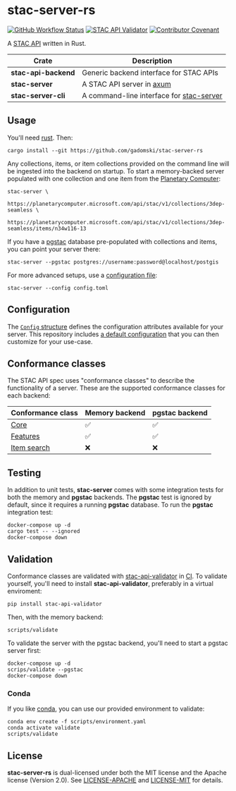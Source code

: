 # stac-server-rs

[![GitHub Workflow Status](https://img.shields.io/github/actions/workflow/status/gadomski/stac-server-rs/ci.yaml?branch=main&style=for-the-badge)](https://github.com/gadomski/stac-server-rs/actions/workflows/ci.yaml)
[![STAC API Validator](https://img.shields.io/github/actions/workflow/status/gadomski/stac-server-rs/validate.yaml?branch=main&label=STAC+API+Validator&style=for-the-badge)](https://github.com/gadomski/stac-server-rs/actions/workflows/validate.yaml)
[![Contributor Covenant](https://img.shields.io/badge/Contributor%20Covenant-2.1-4baaaa.svg?style=for-the-badge)](./CODE_OF_CONDUCT)

A [STAC API](https://github.com/radiantearth/stac-api-spec) written in Rust.

| Crate | Description |
| ----- | ---- |
| **stac-api-backend** | Generic backend interface for STAC APIs |
| **stac-server** | A STAC API server in [axum](https://github.com/tokio-rs/axum) |
| **stac-server-cli** | A command-line interface for [stac-server](./stac-server/README.md) |

## Usage

You'll need [rust](https://rustup.rs/).
Then:

```shell
cargo install --git https://github.com/gadomski/stac-server-rs
```

Any collections, items, or item collections provided on the command line will be ingested into the backend on startup.
To start a memory-backed server populated with one collection and one item from the [Planetary Computer](https://planetarycomputer.microsoft.com/):

```shell
stac-server \
    https://planetarycomputer.microsoft.com/api/stac/v1/collections/3dep-seamless \
    https://planetarycomputer.microsoft.com/api/stac/v1/collections/3dep-seamless/items/n34w116-13
```

If you have a [pgstac](https://github.com/stac-utils/pgstac) database pre-populated with collections and items, you can point your server there:

```shell
stac-server --pgstac postgres://username:password@localhost/postgis
```

For more advanced setups, use a [configuration file](#configuration):

```shell
stac-server --config config.toml
```

## Configuration

The [`Config` structure](https://docs.rs/stac-server/latest/stac-server-cli/struct.Config.html) defines the configuration attributes available for your server.
This repository includes [a default configuration](./stac-server-cli/src/config.toml) that you can then customize for your use-case.

## Conformance classes

The STAC API spec uses "conformance classes" to describe the functionality of a server.
These are the supported conformance classes for each backend:

| Conformance class | Memory backend | pgstac backend |
| -- | -- | -- |
| [Core](https://github.com/radiantearth/stac-api-spec/tree/main/core) | ✅ | ✅ |
| [Features](https://github.com/radiantearth/stac-api-spec/tree/main/ogcapi-features) | ✅ | ✅ |
| [Item search](https://github.com/radiantearth/stac-api-spec/tree/main/item-search) | ❌ | ❌ |

## Testing

In addition to unit tests, **stac-server** comes with some integration tests for both the memory and **pgstac** backends.
The **pgstac** test is ignored by default, since it requires a running **pgstac** database.
To run the **pgstac** integration test:

```shell
docker-compose up -d
cargo test -- --ignored
docker-compose down
```

## Validation

Conformance classes are validated with [stac-api-validator](https://github.com/stac-utils/stac-api-validator) in [CI](https://github.com/gadomski/stac-server-rs/actions/workflows/validate.yaml).
To validate yourself, you'll need to install **stac-api-validator**, preferably in a virtual enviroment:

```shell
pip install stac-api-validator
```

Then, with the memory backend:

```shell
scripts/validate
```

To validate the server with the pgstac backend, you'll need to start a pgstac server first:

```shell
docker-compose up -d
scrips/validate --pgstac
docker-compose down
```

### Conda

If you like [conda](https://docs.conda.io), you can use our provided environment to validate:

```shell
conda env create -f scripts/environment.yaml
conda activate validate
scripts/validate
```

## License

**stac-server-rs** is dual-licensed under both the MIT license and the Apache license (Version 2.0).
See [LICENSE-APACHE](./LICENSE-APACHE) and [LICENSE-MIT](./LICENSE-MIT) for details.

